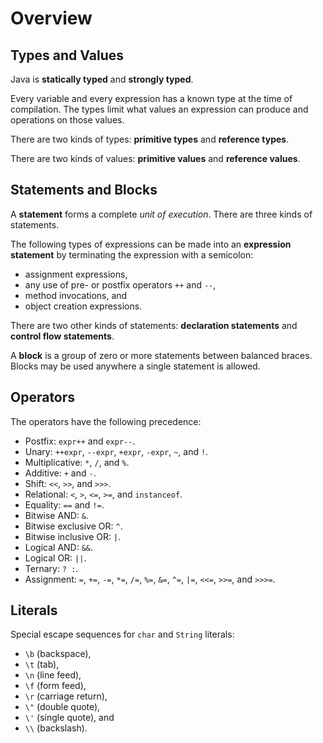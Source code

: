 
Overview
========

Types and Values
----------------

Java is __statically typed__ and __strongly typed__.

Every variable and every expression has a known type at the time of compilation. The types limit what values an expression can produce and operations on those values. 

There are two kinds of types: __primitive types__ and __reference types__.

There are two kinds of values: __primitive values__ and __reference values__.


Statements and Blocks
---------------------

A __statement__ forms a complete *unit of execution*. There are three kinds of statements.

The following types of expressions can be made into an __expression statement__ by terminating the expression with a semicolon:

- assignment expressions,
- any use of pre- or postfix operators `++` and `--`,
- method invocations, and
- object creation expressions.

There are two other kinds of statements: __declaration statements__ and __control flow statements__.

A __block__ is a group of zero or more statements between balanced braces. Blocks may be used anywhere a single statement is allowed.


Operators
---------

The operators have the following precedence:

- Postfix: `expr++` and `expr--`.
- Unary: `++expr`, `--expr`, `+expr`, `-expr`, `~`, and `!`.
- Multiplicative: `*`, `/`, and `%`.
- Additive: `+` and `-`.
- Shift: `<<`, `>>`, and `>>>`.
- Relational: `<`, `>`, `<=`, `>=`, and `instanceof`.
- Equality: `==` and `!=`.
- Bitwise AND: `&`.
- Bitwise exclusive OR: `^`.
- Bitwise inclusive OR: `|`.
- Logical AND: `&&`.
- Logical OR: `||`.
- Ternary: `? :`.
- Assignment: `=`, `+=`, `-=`, `*=`, `/=`, `%=`, `&=`, `^=`, `|=`, `<<=`, `>>=`, and `>>>=`.


Literals
--------

Special escape sequences for `char` and `String` literals: 

- `\b` (backspace), 
- `\t` (tab), 
- `\n` (line feed), 
- `\f` (form feed), 
- `\r` (carriage return), 
- `\"` (double quote), 
- `\'` (single quote), and 
- `\\` (backslash).


